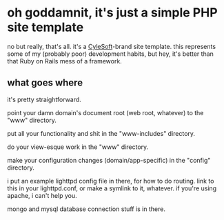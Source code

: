 # oh goddamnit, it's just a simple PHP site template

no but really, that's all. it's a [CyleSoft](http://cylesoft.com/)-brand site template. this represents some of my (probably poor) development habits, but hey, it's better than that Ruby on Rails mess of a framework.

## what goes where

it's pretty straightforward.

point your damn domain's document root (web root, whatever) to the "www" directory.

put all your functionality and shit in the "www-includes" directory.

do your view-esque work in the "www" directory.

make your configuration changes (domain/app-specific) in the "config" directory.

i put an example lighttpd config file in there, for how to do routing. link to this in your lighttpd.conf, or make a symlink to it, whatever. if you're using apache, i can't help you.

mongo and mysql database connection stuff is in there.